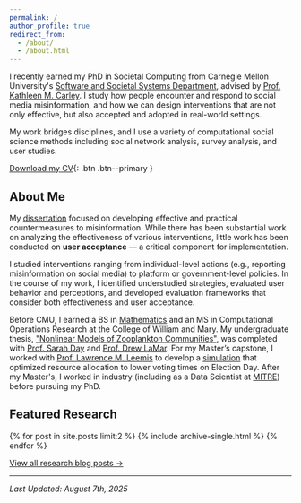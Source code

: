 ```yaml
---
permalink: /
author_profile: true
redirect_from: 
  - /about/
  - /about.html
---
```

I recently earned my PhD in Societal Computing from Carnegie Mellon University's [Software and Societal Systems Department](https://sc.cs.cmu.edu), advised by [Prof. Kathleen M. Carley](http://casos.cs.cmu.edu/bios/carley/carley.html). I study how people encounter and respond to social media misinformation, and how we can design interventions that are not only effective, but also accepted and adopted in real-world settings.

My work bridges disciplines, and I use a variety of computational social science methods including social network analysis, survey analysis, and user studies.

[Download my CV](https://kingcatherine.github.io/files/CatherineKingCV.pdf){: .btn .btn--primary }


## About Me
My [dissertation](https://kingcatherine.github.io/files//Thesis_Dissertation_March2025.pdf) focused on developing effective and practical countermeasures to misinformation. While there has been substantial work on analyzing the effectiveness of various interventions, little work has been conducted on **user acceptance** — a critical component for implementation.

I studied interventions ranging from individual-level actions (e.g., reporting misinformation on social media) to platform or government-level policies. In the course of my work, I identified understudied strategies, evaluated user behavior and perceptions, and developed evaluation frameworks that consider both effectiveness and user acceptance.

Before CMU, I earned a BS in [Mathematics](https://www.wm.edu/as/mathematics/) and an MS in Computational Operations Research at the College of William and Mary. My undergraduate thesis, ["Nonlinear Models of Zooplankton Communities"](https://scholarworks.wm.edu/honorstheses/71/), was completed with [Prof. Sarah Day](http://www.math.wm.edu/~sday/) and [Prof. Drew LaMar](https://www.wm.edu/as/cams/mathematical-biology/faculty/lamar-md.php). For my Master’s capstone, I worked with [Prof. Lawrence M. Leemis](http://www.math.wm.edu/~leemis/) to develop a [simulation](https://faster-voting.wm.edu) that optimized resource allocation to lower voting times on Election Day. After my Master's, I worked in industry (including as a Data Scientist at [MITRE](https://www.mitre.org)) before pursuing my PhD.


## Featured Research
{% for post in site.posts limit:2 %}
  {% include archive-single.html %}
{% endfor %}
<p><a href="/blog/">View all research blog posts →</a></p>

---


<i>Last Updated: August 7th, 2025</i>
